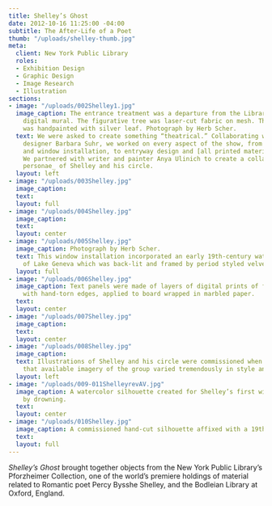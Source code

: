 ```yaml
---
title: Shelley’s Ghost
date: 2012-10-16 11:25:00 -04:00
subtitle: The After-Life of a Poet
thumb: "/uploads/shelley-thumb.jpg"
meta:
  client: New York Public Library
  roles:
  - Exhibition Design
  - Graphic Design
  - Image Research
  - Illustration
sections:
- image: "/uploads/002Shelley1.jpg"
  image_caption: The entrance treatment was a departure from the Library's typical
    digital mural. The figurative tree was laser-cut fabric on mesh. The show’s title
    was handpainted with silver leaf. Photograph by Herb Scher.
  text: We were asked to create something “theatrical.” Collaborating with exhibition
    designer Barbara Suhr, we worked on every aspect of the show, from drapery, furniture,
    and window installation, to entryway design and [all printed materials](http://thegraphicsoffice.com/portfolio/shelleys-ghost-print-and-digital/).
    We partnered with writer and painter Anya Ulinich to create a collaged _dramatis
    personae_ of Shelley and his circle.
  layout: left
- image: "/uploads/003Shelley.jpg"
  image_caption: 
  text: 
  layout: full
- image: "/uploads/004Shelley.jpg"
  image_caption: 
  text: 
  layout: center
- image: "/uploads/005Shelley.jpg"
  image_caption: Photograph by Herb Scher.
  text: This window installation incorporated an early 19th-century watercolor view
    of Lake Geneva which was back-lit and framed by period styled velvet drapery.
  layout: full
- image: "/uploads/006Shelley.jpg"
  image_caption: Text panels were made of layers of digital prints of foxed paper
    with hand-torn edges, applied to board wrapped in marbled paper.
  text: 
  layout: center
- image: "/uploads/007Shelley.jpg"
  image_caption: 
  text: 
  layout: center
- image: "/uploads/008Shelley.jpg"
  image_caption: 
  text: Illustrations of Shelley and his circle were commissioned when it became clear
    that available imagery of the group varied tremendously in style and quality.
  layout: left
- image: "/uploads/009-011ShelleyrevAV.jpg"
  image_caption: A watercolor silhouette created for Shelley’s first wife, a suicide
    by drowning.
  text: 
  layout: center
- image: "/uploads/010Shelley.jpg"
  image_caption: A commissioned hand-cut silhouette affixed with a 19th-century clip.
  text: 
  layout: full
---
```


_Shelley’s Ghost_ brought together objects from the New York Public Library’s Pforzheimer Collection, one of the world’s premiere holdings of material related to Romantic poet Percy Bysshe Shelley, and the Bodleian Library at Oxford, England.
